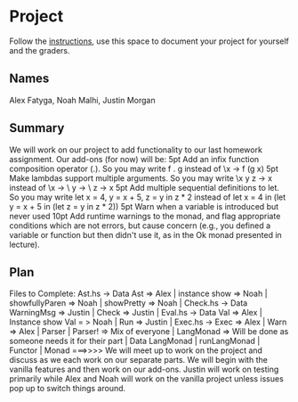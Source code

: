 # Project

Follow the [instructions](INSTRUCTIONS.md), use this space to document your project for yourself and the graders.

## Names
Alex Fatyga, Noah Malhi, Justin Morgan
## Summary
We will work on our project to add functionality to our last homework assignment.
Our add-ons (for now) will be:
	5pt Add an infix function composition operator (.). So you may write f . g instead of \x -> f (g x)
	5pt Make lambdas support multiple arguments. So you may write \x y z -> x instead of \x -> \ y -> \ z -> x
	5pt Add multiple sequential definitions to let. So you may write let x = 4, y = x + 5, z = y in z * 2 instead of let x = 4 in (let y = x + 5 in (let z = y in z * 2))
	5pt Warn when a variable is introduced but never used
	10pt Add runtime warnings to the monad, and flag appropriate conditions which are not errors, but cause concern (e.g., you defined a variable or function but then didn't use it, as in the Ok monad presented in lecture).
## Plan
Files to Complete:
Ast.hs ->
	Data Ast => Alex |
	instance show => Noah |
	showfullyParen => Noah |
	showPretty => Noah |
Check.hs ->
	Data WarningMsg => Justin |
	Check => Justin |
Eval.hs -> 
	Data Val => Alex | 
	Instance show Val = > Noah |
	Run => Justin |
Exec.hs ->
	Exec => Alex | 
	Warn => Alex |
Parser |
	Parser! => Mix of everyone |
LangMonad => Will be done as someone needs it for their part |
	Data LangMonad |
	runLangMonad |
	Functor |
	Monad
===>>>>
We will meet up to work on the project and discuss as we each work on our separate parts. 
We will begin with the vanilla features and then work on our add-ons. 
Justin will work on testing primarily while Alex and Noah will work on the vanilla project unless issues pop up to switch things around. 
